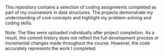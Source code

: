 This repository contains a selection of coding assignments completed as part of my coursework in data structures. The projects demonstrate my understanding of core concepts and highlight my problem-solving and coding skills.

Note: The files were uploaded individually after project completion. As a result, the commit history does not reflect the full development process or incremental changes made throughout the course. However, the code accurately represents the work I completed.
